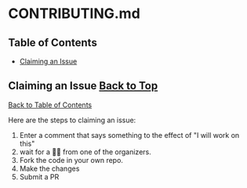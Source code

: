 # CONTRIBUTING.md

## Table of Contents
- [Claiming an Issue](#Claiming-an-Issue)

## Claiming an Issue [Back to Top](#Table-of-Contents)
[Back to Table of Contents](#Table-of-Contents)

Here are the steps to claiming an issue:

1. Enter a comment that says something to the effect of "I will work on this" 
2. wait for a 👍🏾 from one of the organizers.
3. Fork the code in your own repo.
4. Make the changes
5. Submit a PR
